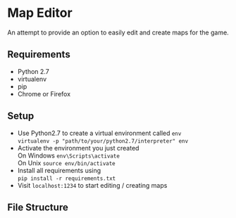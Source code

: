 # Map Editor
An attempt to provide an option to easily edit and create maps for the game.

## Requirements
- Python 2.7
- virtualenv
- pip
- Chrome or Firefox

## Setup
- Use Python2.7 to create a virtual environment called `env`  
`virtualenv -p "path/to/your/python2.7/interpreter" env`
- Activate the environment you just created  
On Windows `env\Scripts\activate`  
On Unix `source env/bin/activate`
- Install all requirements using  
`pip install -r requirements.txt`
- Visit `localhost:1234` to start editing / creating maps

## File Structure
